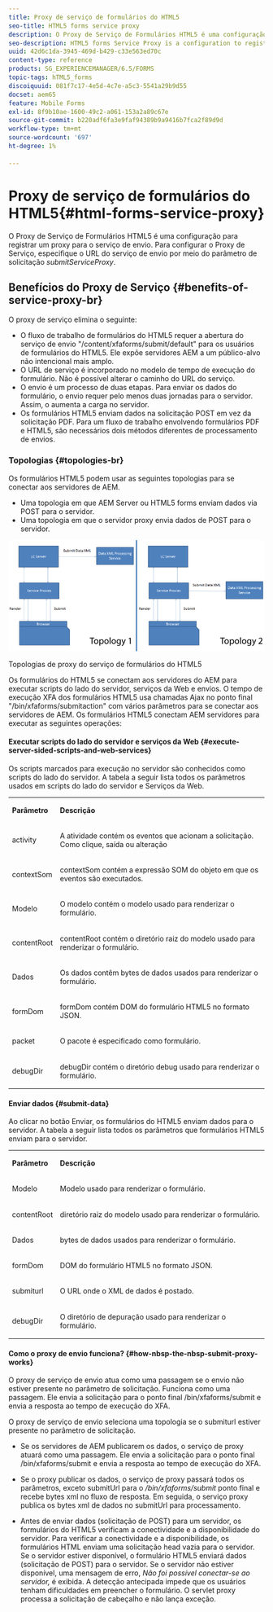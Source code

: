 ```yaml
---
title: Proxy de serviço de formulários do HTML5
seo-title: HTML5 forms service proxy
description: O Proxy de Serviço de Formulários HTML5 é uma configuração para registrar um proxy para o serviço de envio. Para configurar o Proxy de Serviço, especifique o URL do serviço de envio por meio do parâmetro de solicitação submitServiceProxy.
seo-description: HTML5 forms Service Proxy is a configuration to register a proxy for the submission service. To configure Service Proxy, specify the URL of submission service through request parameter submissionServiceProxy.
uuid: 42d6c1da-3945-469d-b429-c33e563ed70c
content-type: reference
products: SG_EXPERIENCEMANAGER/6.5/FORMS
topic-tags: hTML5_forms
discoiquuid: 081f7c17-4e5d-4c7e-a5c3-5541a29b9d55
docset: aem65
feature: Mobile Forms
exl-id: 8f9b10ae-1600-49c2-a061-153a2a89c67e
source-git-commit: b220adf6fa3e9faf94389b9a9416b7fca2f89d9d
workflow-type: tm+mt
source-wordcount: '697'
ht-degree: 1%

---
```


# Proxy de serviço de formulários do HTML5{#html-forms-service-proxy}

O Proxy de Serviço de Formulários HTML5 é uma configuração para registrar um proxy para o serviço de envio. Para configurar o Proxy de Serviço, especifique o URL do serviço de envio por meio do parâmetro de solicitação *submitServiceProxy*.

## Benefícios do Proxy de Serviço {#benefits-of-service-proxy-br}

O proxy de serviço elimina o seguinte:

* O fluxo de trabalho de formulários do HTML5 requer a abertura do serviço de envio &quot;/content/xfaforms/submit/default&quot; para os usuários de formulários do HTML5. Ele expõe servidores AEM a um público-alvo não intencional mais amplo.
* O URL de serviço é incorporado no modelo de tempo de execução do formulário. Não é possível alterar o caminho do URL do serviço.
* O envio é um processo de duas etapas. Para enviar os dados do formulário, o envio requer pelo menos duas jornadas para o servidor. Assim, o aumenta a carga no servidor.
* Os formulários HTML5 enviam dados na solicitação POST em vez da solicitação PDF. Para um fluxo de trabalho envolvendo formulários PDF e HTML5, são necessários dois métodos diferentes de processamento de envios.

### Topologias {#topologies-br}

Os formulários HTML5 podem usar as seguintes topologias para se conectar aos servidores de AEM.

* Uma topologia em que AEM Server ou HTML5 forms enviam dados via POST para o servidor.
* Uma topologia em que o servidor proxy envia dados de POST para o servidor.

![Topologias de proxy do serviço de formulários do HTML5](assets/topology.png)

Topologias de proxy do serviço de formulários do HTML5

Os formulários do HTML5 se conectam aos servidores do AEM para executar scripts do lado do servidor, serviços da Web e envios. O tempo de execução XFA dos formulários HTML5 usa chamadas Ajax no ponto final &quot;/bin/xfaforms/submitaction&quot; com vários parâmetros para se conectar aos servidores de AEM. Os formulários HTML5 conectam AEM servidores para executar as seguintes operações:

#### Executar scripts do lado do servidor e serviços da Web {#execute-server-sided-scripts-and-web-services}

Os scripts marcados para execução no servidor são conhecidos como scripts do lado do servidor. A tabela a seguir lista todos os parâmetros usados em scripts do lado do servidor e Serviços da Web.

<table>
 <tbody>
  <tr>
   <td><p><strong>Parâmetro</strong></p> </td>
   <td><p><strong>Descrição</strong></p> </td>
  </tr>
  <tr>
   <td><p>activity</p> </td>
   <td><p>A atividade contém os eventos que acionam a solicitação. Como clique, saída ou alteração</p> </td>
  </tr>
  <tr>
   <td><p>contextSom</p> </td>
   <td><p>contextSom contém a expressão SOM do objeto em que os eventos são executados.</p> </td>
  </tr>
  <tr>
   <td><p>Modelo</p> </td>
   <td><p>O modelo contém o modelo usado para renderizar o formulário.</p> </td>
  </tr>
  <tr>
   <td><p>contentRoot</p> </td>
   <td><p>contentRoot contém o diretório raiz do modelo usado para renderizar o formulário.</p> </td>
  </tr>
  <tr>
   <td><p>Dados</p> </td>
   <td><p>Os dados contêm bytes de dados usados para renderizar o formulário.</p> </td>
  </tr>
  <tr>
   <td><p>formDom</p> </td>
   <td><p>formDom contém DOM do formulário HTML5 no formato JSON.</p> </td>
  </tr>
  <tr>
   <td><p>packet</p> </td>
   <td><p>O pacote é especificado como formulário.</p> </td>
  </tr>
  <tr>
   <td><p>debugDir</p> </td>
   <td><p>debugDir contém o diretório debug usado para renderizar o formulário.</p> </td>
  </tr>
 </tbody>
</table>

#### Enviar dados {#submit-data}

Ao clicar no botão Enviar, os formulários do HTML5 enviam dados para o servidor. A tabela a seguir lista todos os parâmetros que formulários HTML5 enviam para o servidor.

<table>
 <tbody>
  <tr>
   <td><p><strong>Parâmetro</strong></p> </td>
   <td><p><strong>Descrição</strong></p> </td>
  </tr>
  <tr>
   <td><p>Modelo</p> </td>
   <td><p>Modelo usado para renderizar o formulário.</p> </td>
  </tr>
  <tr>
   <td><p>contentRoot</p> </td>
   <td><p>diretório raiz do modelo usado para renderizar o formulário.</p> </td>
  </tr>
  <tr>
   <td><p>Dados</p> </td>
   <td><p>bytes de dados usados para renderizar o formulário.</p> </td>
  </tr>
  <tr>
   <td><p>formDom</p> </td>
   <td><p>DOM do formulário HTML5 no formato JSON.</p> </td>
  </tr>
  <tr>
   <td><p>submiturl</p> </td>
   <td><p>O URL onde o XML de dados é postado.</p> </td>
  </tr>
  <tr>
   <td><p>debugDir</p> </td>
   <td><p>O diretório de depuração usado para renderizar o formulário.</p> </td>
  </tr>
 </tbody>
</table>

#### Como o proxy de envio funciona? {#how-nbsp-the-nbsp-submit-proxy-works}

O proxy de serviço de envio atua como uma passagem se o envio não estiver presente no parâmetro de solicitação. Funciona como uma passagem. Ele envia a solicitação para o ponto final /bin/xfaforms/submit e envia a resposta ao tempo de execução do XFA.

O proxy de serviço de envio seleciona uma topologia se o submiturl estiver presente no parâmetro de solicitação.

* Se os servidores de AEM publicarem os dados, o serviço de proxy atuará como uma passagem. Ele envia a solicitação para o ponto final /bin/xfaforms/submit e envia a resposta ao tempo de execução do XFA.
* Se o proxy publicar os dados, o serviço de proxy passará todos os parâmetros, exceto submitUrl para o */bin/xfaforms/submit* ponto final e recebe bytes xml no fluxo de resposta. Em seguida, o serviço proxy publica os bytes xml de dados no submitUrl para processamento.

* Antes de enviar dados (solicitação de POST) para um servidor, os formulários do HTML5 verificam a conectividade e a disponibilidade do servidor. Para verificar a conectividade e a disponibilidade, os formulários HTML enviam uma solicitação head vazia para o servidor. Se o servidor estiver disponível, o formulário HTML5 enviará dados (solicitação de POST) para o servidor. Se o servidor não estiver disponível, uma mensagem de erro, *Não foi possível conectar-se ao servidor,* é exibida. A detecção antecipada impede que os usuários tenham dificuldades em preencher o formulário. O servlet proxy processa a solicitação de cabeçalho e não lança exceção.
